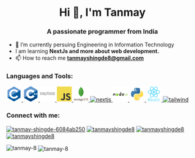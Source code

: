 <h1 align="center">Hi 👋, I'm Tanmay</h1>
<h3 align="center">A passionate programmer from India</h3>

- 🌱 I’m currently persuing Engineering in Information Technology
- I am learning **NextJs and more about web development.**
- 📫 How to reach me **tanmayshingde8@gmail.com**

<h3 align="left">Languages and Tools:</h3>
<p align="left"> <a href="https://www.cprogramming.com/" target="_blank" rel="noreferrer"> <img src="https://raw.githubusercontent.com/devicons/devicon/master/icons/c/c-original.svg" alt="c" width="40" height="40"/> </a> <a href="https://www.w3schools.com/cpp/" target="_blank" rel="noreferrer"> <img src="https://raw.githubusercontent.com/devicons/devicon/master/icons/cplusplus/cplusplus-original.svg" alt="cplusplus" width="40" height="40"/> </a> <a href="https://expressjs.com" target="_blank" rel="noreferrer"> <img src="https://raw.githubusercontent.com/devicons/devicon/master/icons/express/express-original-wordmark.svg" alt="express" width="40" height="40"/> </a> <a href="https://developer.mozilla.org/en-US/docs/Web/JavaScript" target="_blank" rel="noreferrer"> <img src="https://raw.githubusercontent.com/devicons/devicon/master/icons/javascript/javascript-original.svg" alt="javascript" width="40" height="40"/> </a> <a href="https://www.mongodb.com/" target="_blank" rel="noreferrer"> <img src="https://raw.githubusercontent.com/devicons/devicon/master/icons/mongodb/mongodb-original-wordmark.svg" alt="mongodb" width="40" height="40"/> </a> <a href="https://nextjs.org/" target="_blank" rel="noreferrer"> <img src="https://cdn.worldvectorlogo.com/logos/nextjs-2.svg" alt="nextjs" width="40" height="40"/> </a> <a href="https://nodejs.org" target="_blank" rel="noreferrer"> <img src="https://raw.githubusercontent.com/devicons/devicon/master/icons/nodejs/nodejs-original-wordmark.svg" alt="nodejs" width="40" height="40"/> </a> <a href="https://www.python.org" target="_blank" rel="noreferrer"> <img src="https://raw.githubusercontent.com/devicons/devicon/master/icons/python/python-original.svg" alt="python" width="40" height="40"/> </a> <a href="https://reactjs.org/" target="_blank" rel="noreferrer"> <img src="https://raw.githubusercontent.com/devicons/devicon/master/icons/react/react-original-wordmark.svg" alt="react" width="40" height="40"/> </a> <a href="https://tailwindcss.com/" target="_blank" rel="noreferrer"> <img src="https://www.vectorlogo.zone/logos/tailwindcss/tailwindcss-icon.svg" alt="tailwind" width="40" height="40"/> </a> </p>

<h3 align="left">Connect with me:</h3>
<p align="left">
<a href="https://linkedin.com/in/tanmay-shingde-6084ab250" target="blank"><img align="center" src="https://raw.githubusercontent.com/rahuldkjain/github-profile-readme-generator/master/src/images/icons/Social/linked-in-alt.svg" alt="tanmay-shingde-6084ab250" height="30" width="40" /></a>
<a href="https://www.codechef.com/users/tanmayshingde8" target="blank"><img align="center" src="https://cdn.jsdelivr.net/npm/simple-icons@3.1.0/icons/codechef.svg" alt="tanmayshingde8" height="30" width="40" /></a>
<a href="https://www.hackerrank.com/tanmayshingde8" target="blank"><img align="center" src="https://raw.githubusercontent.com/rahuldkjain/github-profile-readme-generator/master/src/images/icons/Social/hackerrank.svg" alt="tanmayshingde8" height="30" width="40" /></a>
<a href="https://www.leetcode.com/tanmayshingde8" target="blank"><img align="center" src="https://raw.githubusercontent.com/rahuldkjain/github-profile-readme-generator/master/src/images/icons/Social/leet-code.svg" alt="tanmayshingde8" height="30" width="40" /></a>
</p>


<p><img align="left" src="https://github-readme-stats.vercel.app/api/top-langs?username=tanmay-8&show_icons=true&locale=en&layout=compact" alt="tanmay-8" /></p>

<p>&nbsp;<img align="center" src="https://github-readme-stats.vercel.app/api?username=tanmay-8&show_icons=true&locale=en" alt="tanmay-8" /></p>

